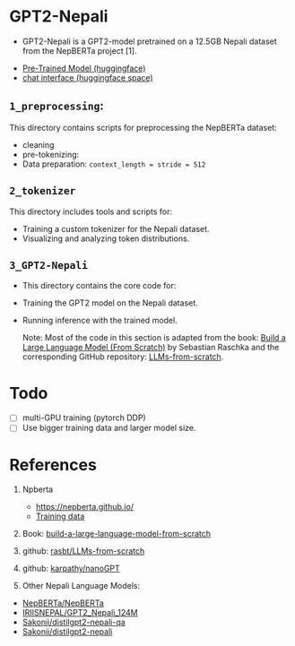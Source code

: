 # GPT2-Nepali

- GPT2-Nepali is a GPT2-model pretrained on a 12.5GB Nepali dataset from the NepBERTa project [1].

* [Pre-Trained Model (huggingface)](https://huggingface.co/Aananda-giri/GPT2-Nepali)
* [chat interface (huggingface space)](https://huggingface.co/spaces/Aananda-giri/gpt2-nepali)

## **`1_preprocessing`**:

This directory contains scripts for preprocessing the NepBERTa dataset:

- cleaning
- pre-tokenizing:
- Data preparation: `context_length = stride = 512`

## `2_tokenizer`

This directory includes tools and scripts for:

- Training a custom tokenizer for the Nepali dataset.
- Visualizing and analyzing token distributions.

## `3_GPT2-Nepali`

- This directory contains the core code for:

- Training the GPT2 model on the Nepali dataset.

- Running inference with the trained model.

  Note: Most of the code in this section is adapted from the book: [Build a Large Language Model (From Scratch)](https://www.manning.com/books/build-a-large-language-model-from-scratch) by Sebastian Raschka and the corresponding GitHub repository: [LLMs-from-scratch](https://github.com/rasbt/LLMs-from-scratch).

<!-- # Training losses

![losses](./losses.png) -->

# Todo

- [ ] multi-GPU training (pytorch DDP)
- [ ] Use bigger training data and larger model size.

# References

1. Npberta

   - https://nepberta.github.io/
   - [Training data](https://drive.google.com/drive/folders/1oLvfKb663wZuw-n36ymHsSYAqeSHmKzo)

2. Book: [build-a-large-language-model-from-scratch](https://www.manning.com/books/build-a-large-language-model-from-scratch)

3. github: [rasbt/LLMs-from-scratch](https://github.com/rasbt/LLMs-from-scratch)

4. github: [karpathy/nanoGPT](https://github.com/karpathy/nanoGPT)

5. Other Nepali Language Models:

- [NepBERTa/NepBERTa](https://huggingface.co/NepBERTa/NepBERTa)
- [IRIISNEPAL/GPT2_Nepali_124M](https://huggingface.co/IRIISNEPAL/GPT2_Nepali_124M)
- [Sakonii/distilgpt2-nepali-qa](https://huggingface.co/Sakonii/distilgpt2-nepali-qa)
- [Sakonii/distilgpt2-nepali](https://huggingface.co/Sakonii/distilgpt2-nepali)
